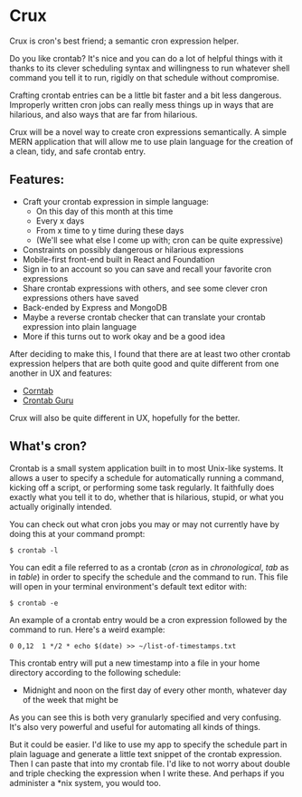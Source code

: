 # Crux

Crux is cron's best friend; a semantic cron expression helper.

Do you like crontab? It's nice and you can do a lot of helpful things with it thanks to its clever scheduling syntax and willingness to run whatever shell command you tell it to run, rigidly on that schedule without compromise.

Crafting crontab entries can be a little bit faster and a bit less dangerous. Improperly written cron jobs can really mess things up in ways that are hilarious, and also ways that are far from hilarious.

Crux will be a novel way to create cron expressions semantically. A simple MERN application that will allow me to use plain language for the creation of a clean, tidy, and safe crontab entry.

## Features:
- Craft your crontab expression in simple language:
  - On this day of this month at this time
  - Every x days
  - From x time to y time during these days
  - (We'll see what else I come up with; cron can be quite expressive)
- Constraints on possibly dangerous or hilarious expressions
- Mobile-first front-end built in React and Foundation
- Sign in to an account so you can save and recall your favorite cron expressions
- Share crontab expressions with others, and see some clever cron expressions others have saved
- Back-ended by Express and MongoDB
- Maybe a reverse crontab checker that can translate your crontab expression into plain language
- More if this turns out to work okay and be a good idea

After deciding to make this, I found that there are at least two other crontab expression helpers that are both quite good and quite different from one another in UX and features:
- [Corntab](http://corntab.com)
- [Crontab Guru](https://crontab.guru)

Crux will also be quite different in UX, hopefully for the better.

## What's cron?
Crontab is a small system application built in to most Unix-like systems. It allows a user to specify a schedule for automatically running a command, kicking off a script, or performing some task regularly. It faithfully does exactly what you tell it to do, whether that is hilarious, stupid, or what you actually originally intended.

You can check out what cron jobs you may or may not currently have by doing this at your command prompt:
```
$ crontab -l
```
You can edit a file referred to as a crontab (*cron* as in *chronological*, *tab* as in *table*) in order to specify the schedule and the command to run. This file will open in your terminal environment's default text editor with:
```
$ crontab -e
```
An example of a crontab entry would be a cron expression followed by the command to run. Here's a weird example:
```
0 0,12  1 */2 * echo $(date) >> ~/list-of-timestamps.txt
```
This crontab entry will put a new timestamp into a file in your home directory according to the following schedule:
  - Midnight and noon on the first day of every other month, whatever day of the week that might be

As you can see this is both very granularly specified and very confusing. It's also very powerful and useful for automating all kinds of things.

But it could be easier. I'd like to use my app to specify the schedule part in plain laguage and generate a little text snippet of the crontab expression. Then I can paste that into my crontab file. I'd like to not worry about double and triple checking the expression when I write these. And perhaps if you administer a \*nix system, you would too.
